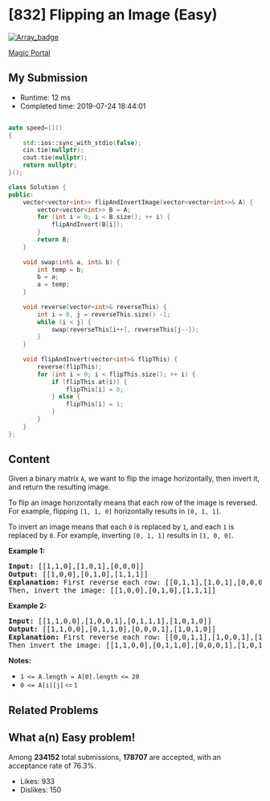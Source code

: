 # [832] Flipping an Image (Easy)

[![Array_badge](https://img.shields.io/badge/topic-Array-green.svg)](https://leetcode.com/problems/flipping-an-image/) 

[Magic Portal](https://leetcode.com/problems/flipping-an-image/)

## My Submission

- Runtime: 12 ms
- Completed time: 2019-07-24 18:44:01

```cpp

auto speed=[]()
{
    std::ios::sync_with_stdio(false);
    cin.tie(nullptr);
    cout.tie(nullptr);
    return nullptr;
}();

class Solution {
public:
    vector<vector<int>> flipAndInvertImage(vector<vector<int>>& A) {
        vector<vector<int>> B = A;
        for (int i = 0; i < B.size(); ++ i) {
            flipAndInvert(B[i]);
        }
        return B;
    }
    
    void swap(int& a, int& b) {
        int temp = b;
        b = a;
        a = temp;
    }
    
    void reverse(vector<int>& reverseThis) {
        int i = 0, j = reverseThis.size() -1;
        while (i < j) {
            swap(reverseThis[i++], reverseThis[j--]);
        }
    }
    
    void flipAndInvert(vector<int>& flipThis) {
        reverse(flipThis);
        for (int i = 0; i < flipThis.size(); ++ i) {
            if (flipThis.at(i)) {
                flipThis[i] = 0;
            } else {
                flipThis[i] = 1;
            }
        }
    }
};
```

## Content
<p>Given a binary matrix <code>A</code>, we want to flip the image horizontally, then invert it, and return the resulting image.</p>

<p>To flip an image horizontally means that each row of the image is reversed.&nbsp; For example, flipping&nbsp;<code>[1, 1, 0]</code>&nbsp;horizontally results in&nbsp;<code>[0, 1, 1]</code>.</p>

<p>To invert an image means&nbsp;that each <code>0</code> is replaced by <code>1</code>, and each <code>1</code> is replaced by <code>0</code>.&nbsp;For example, inverting&nbsp;<code>[0, 1, 1]</code>&nbsp;results in&nbsp;<code>[1, 0, 0]</code>.</p>

<p><strong>Example 1:</strong></p>

<pre>
<strong>Input: </strong>[[1,1,0],[1,0,1],[0,0,0]]
<strong>Output: </strong>[[1,0,0],[0,1,0],[1,1,1]]
<strong>Explanation:</strong> First reverse each row: [[0,1,1],[1,0,1],[0,0,0]].
Then, invert the image: [[1,0,0],[0,1,0],[1,1,1]]
</pre>

<p><strong>Example 2:</strong></p>

<pre>
<strong>Input: </strong>[[1,1,0,0],[1,0,0,1],[0,1,1,1],[1,0,1,0]]
<strong>Output: </strong>[[1,1,0,0],[0,1,1,0],[0,0,0,1],[1,0,1,0]]
<strong>Explanation:</strong> First reverse each row: [[0,0,1,1],[1,0,0,1],[1,1,1,0],[0,1,0,1]].
Then invert the image: [[1,1,0,0],[0,1,1,0],[0,0,0,1],[1,0,1,0]]
</pre>

<p><strong>Notes:</strong></p>

<ul>
	<li><code>1 &lt;= A.length = A[0].length &lt;= 20</code></li>
	<li><code>0 &lt;= A[i][j]<font face="sans-serif, Arial, Verdana, Trebuchet MS">&nbsp;&lt;=&nbsp;</font>1</code></li>
</ul>


## Related Problems


## What a(n) Easy problem!
Among **234152** total submissions, **178707** are accepted, with an acceptance rate of 76.3%. <br>

- Likes: 933
- Dislikes: 150

